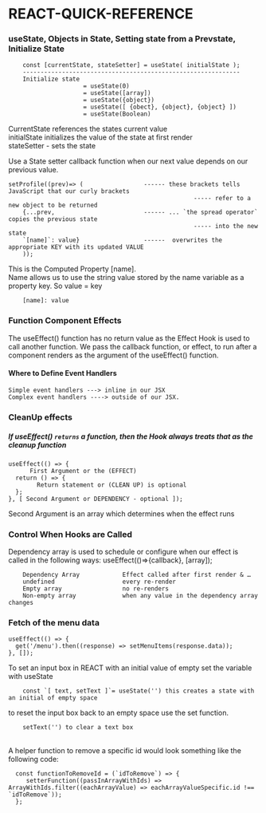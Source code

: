 # REACT-QUICK-REFERENCE

### useState, Objects in State, Setting state from a Prevstate, Initialize State

        const [currentState, stateSetter] = useState( initialState );
        -------------------------------------------------------------
        Initialize state  
                         = useState(0)
                         = useState([array])
                         = useState({object})
                         = useState([ {obect}, {object}, {object} ])
                         = useState(Boolean)

CurrentState references the states current value <br />
initialState initializes the value of the state at first render <br />
stateSetter - sets the state <br />

Use a State setter callback function when our next value depends on our previous value.


    setProfile((prev)=> (                 ------ these brackets tells JavaScript that our curly brackets 
                                                        ----- refer to a new object to be returned
        {...prev,                         ------ ... `the spread operator` copies the previous state  
                                                        ----- into the new state
        `[name]`: value}                  ------  overwrites the appropriate KEY with its updated VALUE
        ));

This is the Computed Property [name]. <br />
Name allows us to use the string value stored by the name variable as a property key. So value = key 

        [name]: value    


### Function Component Effects
The useEffect() function has no return value as the Effect Hook is used to call another function. We pass the callback function, or effect, to run after a component renders as the argument of the useEffect() function. 

#### Where to Define Event Handlers 

    Simple event handlers ---> inline in our JSX
    Complex event handlers ----> outside of our JSX.


### CleanUp effects

##### If useEffect() `returns` a function, then the Hook always treats that as the cleanup function

    useEffect(() => {
          First Argument or the (EFFECT)
      return () => {
            Return statement or (CLEAN UP) is optional
      };
    }, [ Second Argument or DEPENDENCY - optional ]); 

Second Argument is an array which determines when the effect runs

    
### Control When Hooks are Called
Dependency array is used to schedule or configure when our effect is called in the following ways:
useEffect(()=>{callback}, [array]);

        Dependency Array	        Effect called after first render & …
        undefined	                every re-render
        Empty array	                no re-renders
        Non-empty array	            when any value in the dependency array changes

### Fetch of the menu data

    useEffect(() => {
      get('/menu').then((response) => setMenuItems(response.data));
    }, []);
    
To set an input box in REACT with an initial value of empty set the variable with useState

        const `[ text, setText ]`= useState('') this creates a state with an initial of empty space
to reset the input box back to an empty space use the set function.
        
        setText('') to clear a text box


<br />
A helper function to remove a specific id would look something like the following code:

      const functionToRemoveId = (`idToRemove`) => {
         setterFunction((passInArrayWithIds) => ArrayWithIds.filter((eachArrayValue) => eachArrayValueSpecific.id !== `idToRemove`));
      };


